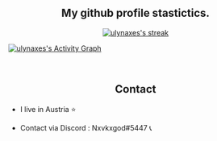 <h2 align="center">My github profile stastictics.</h2>

  <p align="center">
    <a href="https://github.com/ulynaxes">
        <img title="SarnaxLii stats" alt="ulynaxes's streak" src="https://github-readme-streak-stats.herokuapp.com/?user=ulynaxes&theme=dark&hide_border=true&stroke=f53b3b"/>
    </a>
    
<a href="https://github.com/okeyndell"><img alt="ulynaxes's Activity Graph" src="https://activity-graph.herokuapp.com/graph?username=ulynaxes&bg_color=0D1117&color=eca15b&line=eca15b&point=FFFFFF&hide_border=true" /></a>
</p><br>

<h2 align="center">Contact</h2>
  
<p align="center">
  
  
- I live in Austria ⭐

- Contact via Discord : Nxvkxgod#5447 📞

</pre><br>
